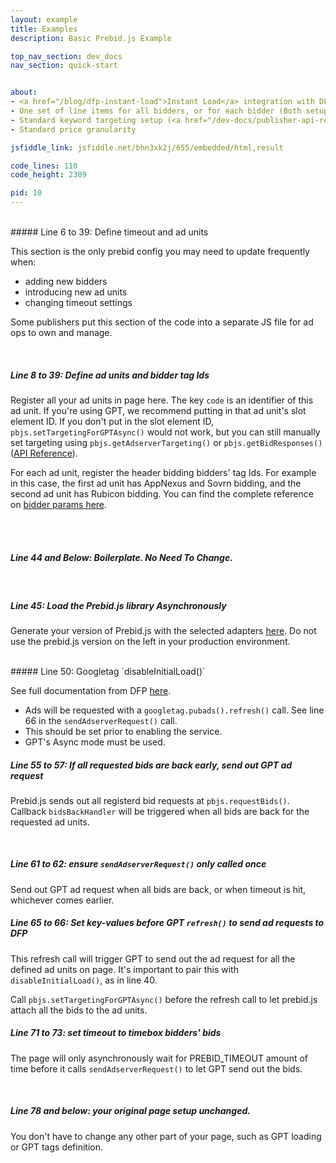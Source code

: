 ```yaml
---
layout: example
title: Examples
description: Basic Prebid.js Example

top_nav_section: dev_docs
nav_section: quick-start


about:
- <a href="/blog/dfp-instant-load">Instant Load</a> integration with DFP GPT single request asynchronous mode
- One set of line items for all bidders, or for each bidder (Both setups work with this example)
- Standard keyword targeting setup (<a href="/dev-docs/publisher-api-reference.html#bidderSettingsDefault">reference</a>).
- Standard price granularity

jsfiddle_link: jsfiddle.net/bhn3xk2j/655/embedded/html,result

code_lines: 110
code_height: 2389

pid: 10
---
```


<br>

<div markdown="1">
##### Line 6 to 39: Define timeout and ad units

This section is the only prebid config you may need to update frequently when:

- adding new bidders
- introducing new ad units
- changing timeout settings

Some publishers put this section of the code into a separate JS file for ad ops to own and manage.

</div>

<br>

<div markdown="1">

##### Line 8 to 39: Define ad units and bidder tag Ids

Register all your ad units in page here. The key `code` is an identifier of this ad unit. If you're using GPT, we recommend putting in that ad unit's slot element ID. If you don't put in the slot element ID, `pbjs.setTargetingForGPTAsync()` would not work, but you can still manually set targeting using `pbjs.getAdserverTargeting()` or `pbjs.getBidResponses()` ([API Reference](/dev-docs/publisher-api-reference.html)).

For each ad unit, register the header bidding bidders' tag Ids. For example in this case, the first ad unit has AppNexus and Sovrn bidding, and the second ad unit has Rubicon bidding. You can find the complete reference on [bidder params here](/dev-docs/bidders.html).

</div>

<br><br>

<div markdown="1">

##### Line 44 and Below: Boilerplate. No Need To Change.

</div>

<br>

<div markdown="1">

##### Line 45: Load the Prebid.js library Asynchronously

Generate your version of Prebid.js with the selected adapters [here](http://prebid.org/download.html). Do not use the prebid.js version on the left in your production environment.

</div>

<br>

<div markdown="1">
##### Line 50: Googletag `disableInitialLoad()`

See full documentation from DFP [here](https://developers.google.com/doubleclick-gpt/reference#googletag.PubAdsService_disableInitialLoad).

- Ads will be requested with a `googletag.pubads().refresh()` call. See line 66 in the `sendAdserverRequest()` call.
- This should be set prior to enabling the service.
- GPT's Async mode must be used.

</div>

<div markdown="1">

##### Line 55 to 57: If all requested bids are back early, send out GPT ad request

Prebid.js sends out all registerd bid requests at `pbjs.requestBids()`.
Callback `bidsBackHandler` will be triggered when all bids are back for the requested ad units. 

</div>

<br>

<div markdown="1">

##### Line 61 to 62: ensure `sendAdserverRequest()` only called once

Send out GPT ad request when all bids are back, or when timeout is hit, whichever comes earlier.

<div markdown="1">

##### Line 65 to 66: Set key-values before GPT `refresh()` to send ad requests to DFP

This refresh call will trigger GPT to send out the ad request for all the defined ad units on page. It's important to pair this with `disableInitialLoad()`, as in line 40.

Call `pbjs.setTargetingForGPTAsync()` before the refresh call to let prebid.js attach all the bids to the ad units.

</div>

<div markdown="1">

##### Line 71 to 73: set timeout to timebox bidders' bids

The page will only asynchronously wait for PREBID_TIMEOUT amount of time before it calls `sendAdserverRequest()` to let GPT send out the bids.

</div>

<br>

<div markdown="1">

##### Line 78 and below: your original page setup unchanged.

You don't have to change any other part of your page, such as GPT loading or GPT tags definition.


